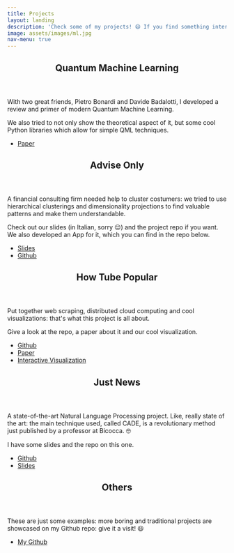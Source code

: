 ```yaml
---
title: Projects
layout: landing
description: 'Check some of my projects! 😄 If you find something interesting, be sure to hit me up.'
image: assets/images/ml.jpg
nav-menu: true
---
```


<!-- Main -->
<div id="main">

<!-- One -->
<section id="one">
	<div class="inner">
		<header class="major">
			<h2>Quantum Machine Learning</h2>
		</header>
		<p>With two great friends, Pietro Bonardi and Davide Badalotti, I developed a review and primer of modern Quantum Machine Learning. </p>
        <p>
        We also tried to not only show the theoretical aspect of it, but some cool Python libraries which allow for simple QML techniques.
        </p>
        <ul class="actions">
					<li><a href="assets/downloads/QML.pdf" class="button">Paper</a></li>
				</ul>
	</div>
</section>
<!-- One -->
<section id="one">
	<div class="inner">
		<header class="major">
			<h2>Advise Only</h2>
		</header>
		<p>A financial consulting firm needed help to cluster costumers: we tried to use hierarchical clusterings and dimensionality projections to find valuable patterns and make them understandable.</p>
        <p>
        Check out our slides (in Italian, sorry 😔) and the project repo if you want. We also developed an App for it, which you can find in the repo below.
        </p>
        <ul class="actions">
					<li><a href="assets/downloads/SLIDE DSLAB ADVISEONLY.pdf" class="button">Slides</a></li>
          <li><a href="https://github.com/PietroBonardi/advise_only" class="button">Github</a></li>
				</ul>
	</div>
</section>
<section id="one">
	<div class="inner">
		<header class="major">
			<h2>How Tube Popular</h2>
		</header>
		<p>Put together web scraping, distributed cloud computing and cool visualizations: that's what this project is all about.</p>
        <p>
        Give a look at the repo, a paper about it and our cool visualization.
        </p>
        <ul class="actions">
          <li><a href="https://github.com/LeonardoAlchieri/How-Tube-Popular" class="button">Github</a></li>
          <li><a href="assets/downloads/How_Tube_Popular.pdf" class="button">Paper</a></li>
          <li><a href="https://public.tableau.com/profile/leonardo4521#!/vizhome/HowTUBEGreat/START" class="button">Interactive Visualization</a></li>
				</ul>
	</div>
</section>
<section id="one">
	<div class="inner">
		<header class="major">
			<h2>Just News</h2>
		</header>
		<p>A state-of-the-art Natural Language Processing project. Like, really state of the art: the main technique used, called CADE, is a revolutionary method just published by a professor at Bicocca. 🤓</p>
        <p>
        I have some slides and the repo on this one.
        </p>
        <ul class="actions">
          <li><a href="https://github.com/Willinki/Just-News" class="button">Github</a></li>
          <li><a href="assets/downloads/just_news.pdf" class="button">Slides</a></li>
				</ul>
	</div>
</section>
<section id="one">
	<div class="inner">
		<header class="major">
			<h2>Others</h2>
		</header>
		<p>These are just some examples: more boring and traditional projects are showcased on my Github repo: give it a visit! 😃</p>
        <ul class="actions">
          <li><a href="https://github.com/LeonardoAlchieri" class="button">My Github</a></li>
				</ul>
	</div>
</section>
</div>
